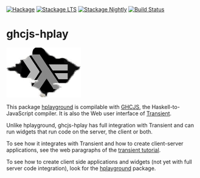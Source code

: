 [![Hackage](https://img.shields.io/hackage/v/ghcjs-hplay.svg)](http://hackage.haskell.org/package/ghcjs-hplay)
[![Stackage LTS](http://stackage.org/package/ghcjs-hplay/badge/lts)](http://stackage.org/lts/package/ghcjs-hplay)
[![Stackage Nightly](http://stackage.org/package/ghcjs-hplay/badge/nightly)](http://stackage.org/nightly/package/ghcjs-hplay)
[![Build Status](https://travis-ci.org/agocorona/ghcjs-hplay.png?branch=master)](https://travis-ci.org/agocorona/ghcjs-hplay)

ghcjs-hplay
==========

![](https://raw.githubusercontent.com/agocorona/ghcjs-hplay/master/axiom.png)


This package [hplayground](https://github.com/agocorona/hplayground) is compilable with [GHCJS](https://github.com/ghcjs), the Haskell-to-JavaScript compiler. It is also the Web user interface of [Transient](https://github.com/agocorona/transient). 

Unlike hplayground, ghcjs-hplay has full integration with Transient and can run widgets that run code on the server, the client or both.

To see how it integrates with Transient and how to create client-server applications, see the web paragraphs of the [transient tutorial](https://github.com/agocorona/transient/wiki/Transient-tutorial).

To see how to create client side applications and widgets (not yet with full server code integration), look for the  [hplayground](https://github.com/agocorona/hplayground) package.

